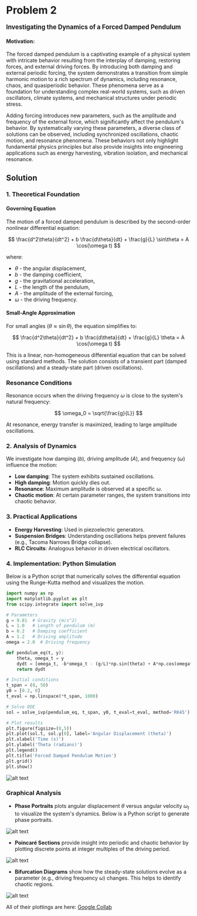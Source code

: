 # Problem 2

<span style="font-size: 1.2em; font-weight: bold;">Investigating the Dynamics of a Forced Damped Pendulum
</span>

#### Motivation:

The forced damped pendulum is a captivating example of a physical system with intricate behavior resulting from the interplay of damping, restoring forces, and external driving forces. By introducing both damping and external periodic forcing, the system demonstrates a transition from simple harmonic motion to a rich spectrum of dynamics, including resonance, chaos, and quasiperiodic behavior. These phenomena serve as a foundation for understanding complex real-world systems, such as driven oscillators, climate systems, and mechanical structures under periodic stress.

Adding forcing introduces new parameters, such as the amplitude and frequency of the external force, which significantly affect the pendulum's behavior. By systematically varying these parameters, a diverse class of solutions can be observed, including synchronized oscillations, chaotic motion, and resonance phenomena. These behaviors not only highlight fundamental physics principles but also provide insights into engineering applications such as energy harvesting, vibration isolation, and mechanical resonance.

## Solution

### 1. Theoretical Foundation

#### Governing Equation
The motion of a forced damped pendulum is described by the second-order nonlinear differential equation:

$$
\frac{d^2\theta}{dt^2} + b \frac{d\theta}{dt} + \frac{g}{L} \sin\theta = A \cos(\omega t)
$$

where:

- $\theta$ - the angular displacement,
- $b$ - the damping coefficient,
- $g$ - the gravitational acceleration,
- $L$ - the length of the pendulum,
- $A$ - the amplitude of the external forcing,
- $\omega$ - the driving frequency.

#### Small-Angle Approximation
For small angles ($\theta \approx \sin\theta$), the equation simplifies to:

$$
\frac{d^2\theta}{dt^2} + b \frac{d\theta}{dt} + \frac{g}{L} \theta = A \cos(\omega t)
$$

This is a linear, non-homogeneous differential equation that can be solved using standard methods. The solution consists of a transient part (damped oscillations) and a steady-state part (driven oscillations).

### Resonance Conditions
Resonance occurs when the driving frequency $\omega$ is close to the system's natural frequency:

$$
\omega_0 = \sqrt{\frac{g}{L}}
$$

At resonance, energy transfer is maximized, leading to large amplitude oscillations.

### 2. Analysis of Dynamics

We investigate how damping ($b$), driving amplitude ($A$), and frequency ($\omega$) influence the motion:

- **Low damping**: The system exhibits sustained oscillations.
- **High damping**: Motion quickly dies out.
- **Resonance**: Maximum amplitude is observed at a specific $\omega$.
- **Chaotic motion**: At certain parameter ranges, the system transitions into chaotic behavior.


### 3. Practical Applications

- **Energy Harvesting**: Used in piezoelectric generators.
- **Suspension Bridges**: Understanding oscillations helps prevent failures (e.g., Tacoma Narrows Bridge collapse).
- **RLC Circuits**: Analogous behavior in driven electrical oscillators.

### 4. Implementation: Python Simulation

Below is a Python script that numerically solves the differential equation using the Runge-Kutta method and visualizes the motion.

```python
import numpy as np
import matplotlib.pyplot as plt
from scipy.integrate import solve_ivp

# Parameters
g = 9.81  # Gravity (m/s^2)
L = 1.0   # Length of pendulum (m)
b = 0.2   # Damping coefficient
A = 1.2   # Driving amplitude
omega = 2.0  # Driving frequency

def pendulum_eq(t, y):
    theta, omega_t = y
    dydt = [omega_t, -b*omega_t - (g/L)*np.sin(theta) + A*np.cos(omega*t)]
    return dydt

# Initial conditions
t_span = (0, 50)
y0 = [0.2, 0]
t_eval = np.linspace(*t_span, 1000)

# Solve ODE
sol = solve_ivp(pendulum_eq, t_span, y0, t_eval=t_eval, method='RK45')

# Plot results
plt.figure(figsize=(8,5))
plt.plot(sol.t, sol.y[0], label='Angular Displacement (theta)')
plt.xlabel('Time (s)')
plt.ylabel('Theta (radians)')
plt.legend()
plt.title('Forced Damped Pendulum Motion')
plt.grid()
plt.show()
```
![alt text](image-3.png)

### Graphical Analysis

- **Phase Portraits** plots angular displacement $\theta$ versus angular velocity $\omega_t$ to visualize the system's dynamics. Below is a Python script to generate phase portraits.

![alt text](image-4.png)

- **Poincaré Sections** provide insight into periodic and chaotic behavior by plotting discrete points at integer multiples of the driving period.

![alt text](image-5.png)

- **Bifurcation Diagrams** show how the steady-state solutions evolve as a parameter (e.g., driving frequency $\omega$) changes. This helps to identify chaotic regions.

![alt text](image-6.png)

All of their plottings are here: [Google Collab](https://colab.research.google.com/drive/1RJHc0x07ReYBuif-gWHUnkqEzAkFgfy2?usp=sharing)
